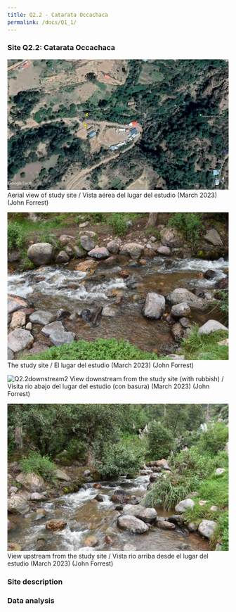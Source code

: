 ```yaml
---
title: Q2.2 - Catarata Occachaca
permalink: /docs/Q1_1/
---
```



### Site Q2.2: Catarata Occachaca

![Q2.2](/assets/sites/Q2.2.jpg)
Aerial view of study site / Vista aérea del lugar del estudio (March 2023) (John Forrest)


![Q2.2site](/assets/sites/Q2.2site.jpg)
The study site / El lugar del estudio (March 2023) (John Forrest)


![Q2.2downstream2](/assets/sites/Q2.2downstream2.jpg)
View downstream from the study site (with rubbish) / Visita rio abajo del lugar del estudio (con basura) (March 2023) (John Forrest)


![Q2.2upstream](/assets/sites/Q2.2upstream.jpg)
View upstream from the study site / Vista rio arriba desde el lugar del estudio (March 2023) (John Forrest)


### Site description

### Data analysis
